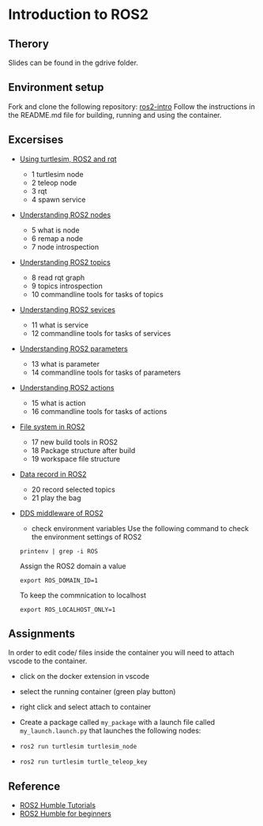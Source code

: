 # Introduction to ROS2
## Therory
Slides can be found in the gdrive folder.

## Environment setup
Fork and clone the following repository: [ros2-intro](#)
Follow the instructions in the README.md file for building, running and using the container.

## Excersises
- [Using turtlesim, ROS2 and rqt](https://docs.ros.org/en/humble/Tutorials/Beginner-CLI-Tools/Introducing-Turtlesim/Introducing-Turtlesim.html)
  - 1 turtlesim node
  - 2 teleop node
  - 3 rqt
  - 4 spawn service    
- [Understanding ROS2 nodes](https://docs.ros.org/en/humble/Tutorials/Beginner-CLI-Tools/Understanding-ROS2-Nodes/Understanding-ROS2-Nodes.html)
  - 5 what is node
  - 6 remap a node
  - 7 node introspection
- [Understanding ROS2 topics](https://docs.ros.org/en/humble/Tutorials/Beginner-CLI-Tools/Understanding-ROS2-Topics/Understanding-ROS2-Topics.html)
  - 8 read rqt graph
  - 9 topics introspection
  - 10 commandline tools for tasks of topics
- [Understanding ROS2 sevices](https://docs.ros.org/en/humble/Tutorials/Beginner-CLI-Tools/Understanding-ROS2-Services/Understanding-ROS2-Services.html)
  - 11 what is service
  - 12 commandline tools for tasks of services
- [Understanding ROS2 parameters](https://docs.ros.org/en/humble/Tutorials/Beginner-CLI-Tools/Understanding-ROS2-Parameters/Understanding-ROS2-Parameters.html)
  - 13 what is parameter
  - 14 commandline tools for tasks of parameters
- [Understanding ROS2 actions](https://docs.ros.org/en/humble/Tutorials/Beginner-CLI-Tools/Understanding-ROS2-Actions/Understanding-ROS2-Actions.html)
  - 15 what is action
  - 16 commandline tools for tasks of actions
- [File system in ROS2](https://docs.ros.org/en/humble/Tutorials/Beginner-Client-Libraries/Colcon-Tutorial.html)
  - 17 new build tools in ROS2
  - 18 Package structure after build
  - 19 workspace file structure
- [Data record in ROS2](https://docs.ros.org/en/humble/Tutorials/Beginner-CLI-Tools/Recording-And-Playing-Back-Data/Recording-And-Playing-Back-Data.html) 
  - 20 record selected topics
  - 21 play the bag
- [DDS middleware of ROS2](https://docs.ros.org/en/humble/Concepts/Intermediate/About-Domain-ID.html)
  - check environment variables
  Use the following command to check the environment settings of ROS2

  ```
  printenv | grep -i ROS
  ```
  Assign the ROS2 domain a value
  ```
  export ROS_DOMAIN_ID=1
  ```
  To keep the commnication to localhost
  ```
  export ROS_LOCALHOST_ONLY=1
  ```
## Assignments

In order to edit code/ files inside the container you will need to attach vscode to the container.

- click on the docker extension in vscode
- select the running container (green play button)
- right click and select attach to container

- Create a package called `my_package` with a launch file called `my_launch.launch.py` that launches the following nodes:
- `ros2 run turtlesim turtlesim_node`
- `ros2 run turtlesim turtle_teleop_key`

## Reference
- [ROS2 Humble Tutorials](https://docs.ros.org/en/humble/Tutorials/Intermediate/Launch/Launch-Main.html)
- [ROS2 Humble for beginners](https://www.youtube.com/watch?v=0aPbWsyENA8&list=PLLSegLrePWgJudpPUof4-nVFHGkB62Izy)  

